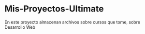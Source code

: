 # Mis-Proyectos-Ultimate
En este proyecto almacenan archivos sobre cursos que tome, sobre Desarrollo Web 
